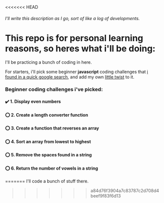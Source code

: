 <<<<<<< HEAD
###### I'll write this description as I go, sort of like a log of developments.

# This repo is for personal learning reasons, so heres what i'll be doing: 

I'll be practicing a bunch of coding in here.

For starters, i'll pick some beginner **javascript** coding challenges that [i found in a quick google search](https://www.codecademy.com/resources/blog/10-javascript-code-challenges-for-beginners/), and add my own [little twist](# "Maybe add some new little features that i think of on the spot") to it.

### Beginner coding challenges i've picked:

#### :heavy_check_mark: 1. Display even numbers
#### :o: 2. Create a length converter function
#### :o: 3. Create a function that reverses an array
#### :o: 4. Sort an array from lowest to highest
#### :o: 5. Remove the spaces found in a string
#### :o: 6. Return the number of vowels in a string
=======
I'll code a bunch of stuff there.
>>>>>>> a84d76f3904a7c83787c2d708d4beef9f83f6d13
